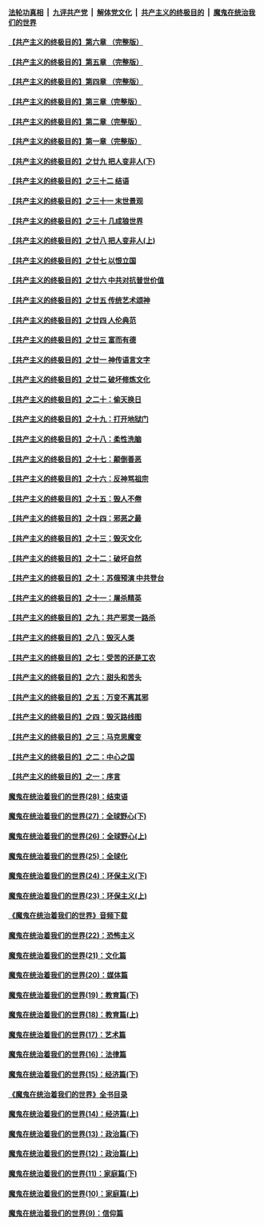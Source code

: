 ####  [法轮功真相](../../../../basic/blob/master/README.md?t=05051601) &nbsp;|&nbsp; [九评共产党](../../../../9ping.md/blob/master/README.md?t=05051601) &nbsp;|&nbsp; [解体党文化](../../../../jtdwh.md/blob/master/README.md?t=05051601)  &nbsp;|&nbsp; [共产主义的终极目的](../../../../gczydzjmd.md/blob/master/README.md?t=05051601) &nbsp;|&nbsp; [魔鬼在统治我们的世界](../../../../mgztzwmdsj.md/blob/master/README.md?t=05051601) 

#### [【共产主义的终极目的】第六章 （完整版）](../pages/nsc422/n11428913.md?t=05051601) 

#### [【共产主义的终极目的】第五章 （完整版）](../pages/nsc422/n11428912.md?t=05051601) 

#### [【共产主义的终极目的】第四章 （完整版）](../pages/nsc422/n11428907.md?t=05051601) 

#### [【共产主义的终极目的】第三章（完整版）](../pages/nsc422/n11428848.md?t=05051601) 

#### [【共产主义的终极目的】第二章（完整版）](../pages/nsc422/n11428831.md?t=05051601) 

#### [【共产主义的终极目的】第一章（完整版）](../pages/nsc422/n11417651.md?t=05051601) 

#### [【共产主义的终极目的】之廿九 把人变非人(下)](../pages/nsc422/n11344140.md?t=05051601) 

#### [【共产主义的终极目的】之三十二 结语](../pages/nsc422/n11360535.md?t=05051601) 

#### [【共产主义的终极目的】之三十一 末世景观](../pages/nsc422/n11351129.md?t=05051601) 

#### [【共产主义的终极目的】之三十 几成狼世界](../pages/nsc422/n11348280.md?t=05051601) 

#### [【共产主义的终极目的】之廿八 把人变非人(上)](../pages/nsc422/n11340492.md?t=05051601) 

#### [【共产主义的终极目的】之廿七 以恨立国](../pages/nsc422/n11336944.md?t=05051601) 

#### [【共产主义的终极目的】之廿六 中共对抗普世价值](../pages/nsc422/n11324785.md?t=05051601) 

#### [【共产主义的终极目的】之廿五 传统艺术颂神](../pages/nsc422/n11296396.md?t=05051601) 

#### [【共产主义的终极目的】之廿四 人伦典范](../pages/nsc422/n11296397.md?t=05051601) 

#### [【共产主义的终极目的】之廿三 富而有德](../pages/nsc422/n11283598.md?t=05051601) 

#### [【共产主义的终极目的】之廿一 神传语言文字](../pages/nsc422/n11263265.md?t=05051601) 

#### [【共产主义的终极目的】之廿二 破坏修炼文化](../pages/nsc422/n11245728.md?t=05051601) 

#### [【共产主义的终极目的】之二十：偷天换日](../pages/nsc422/n11238846.md?t=05051601) 

#### [【共产主义的终极目的】之十九：打开地狱门](../pages/nsc422/n11206376.md?t=05051601) 

#### [【共产主义的终极目的】之十八：柔性洗脑](../pages/nsc422/n11199994.md?t=05051601) 

#### [【共产主义的终极目的】之十七：颠倒善恶](../pages/nsc422/n11179782.md?t=05051601) 

#### [【共产主义的终极目的】之十六：反神骂祖宗](../pages/nsc422/n11166798.md?t=05051601) 

#### [【共产主义的终极目的】之十五：毁人不倦](../pages/nsc422/n11166792.md?t=05051601) 

#### [【共产主义的终极目的】之十四：邪恶之最](../pages/nsc422/n11150249.md?t=05051601) 

#### [【共产主义的终极目的】之十三：毁灭文化](../pages/nsc422/n11135227.md?t=05051601) 

#### [【共产主义的终极目的】之十二：破坏自然](../pages/nsc422/n11135214.md?t=05051601) 

#### [【共产主义的终极目的】之十：苏俄预演 中共登台](../pages/nsc422/n11118424.md?t=05051601) 

#### [【共产主义的终极目的】之十一：屠杀精英](../pages/nsc422/n11118442.md?t=05051601) 

#### [【共产主义的终极目的】之九：共产邪灵一路杀](../pages/nsc422/n11114139.md?t=05051601) 

#### [【共产主义的终极目的】之八：毁灭人类](../pages/nsc422/n11108503.md?t=05051601) 

#### [【共产主义的终极目的】之七：受苦的还是工农](../pages/nsc422/n11101809.md?t=05051601) 

#### [【共产主义的终极目的】之六：甜头和苦头](../pages/nsc422/n11096971.md?t=05051601) 

#### [【共产主义的终极目的】之五：万变不离其邪](../pages/nsc422/n11091285.md?t=05051601) 

#### [【共产主义的终极目的】之四：毁灭路线图](../pages/nsc422/n11086284.md?t=05051601) 

#### [【共产主义的终极目的】之三：马克思魔变](../pages/nsc422/n11061941.md?t=05051601) 

#### [【共产主义的终极目的】之二：中心之国](../pages/nsc422/n11047728.md?t=05051601) 

#### [【共产主义的终极目的】之一：序言](../pages/nsc422/n11086077.md?t=05051601) 

#### [魔鬼在统治着我们的世界(28)：结束语](../pages/nsc422/n10936246.md?t=05051601) 

#### [魔鬼在统治着我们的世界(27)：全球野心(下)](../pages/nsc422/n10928319.md?t=05051601) 

#### [魔鬼在统治着我们的世界(26)：全球野心(上)](../pages/nsc422/n10900318.md?t=05051601) 

#### [魔鬼在统治着我们的世界(25)：全球化](../pages/nsc422/n10788205.md?t=05051601) 

#### [魔鬼在统治着我们的世界(24)：环保主义(下)](../pages/nsc422/n10695307.md?t=05051601) 

#### [魔鬼在统治着我们的世界(23)：环保主义(上)](../pages/nsc422/n10688613.md?t=05051601) 

#### [《魔鬼在统治着我们的世界》音频下载](../pages/nsc422/n10635553.md?t=05051601) 

#### [魔鬼在统治着我们的世界(22)：恐怖主义](../pages/nsc422/n10614727.md?t=05051601) 

#### [魔鬼在统治着我们的世界(21)：文化篇](../pages/nsc422/n10597706.md?t=05051601) 

#### [魔鬼在统治着我们的世界(20)：媒体篇](../pages/nsc422/n10586579.md?t=05051601) 

#### [魔鬼在统治着我们的世界(19)：教育篇(下)](../pages/nsc422/n10564808.md?t=05051601) 

#### [魔鬼在统治着我们的世界(18)：教育篇(上)](../pages/nsc422/n10526970.md?t=05051601) 

#### [魔鬼在统治着我们的世界(17)：艺术篇](../pages/nsc422/n10499093.md?t=05051601) 

#### [魔鬼在统治着我们的世界(16)：法律篇](../pages/nsc422/n10485969.md?t=05051601) 

#### [魔鬼在统治着我们的世界(15)：经济篇(下)](../pages/nsc422/n10469975.md?t=05051601) 

#### [《魔鬼在统治着我们的世界》全书目录](../pages/nsc422/n10464261.md?t=05051601) 

#### [魔鬼在统治着我们的世界(14)：经济篇(上)](../pages/nsc422/n10457370.md?t=05051601) 

#### [魔鬼在统治着我们的世界(13)：政治篇(下)](../pages/nsc422/n10448270.md?t=05051601) 

#### [魔鬼在统治着我们的世界(12)：政治篇(上)](../pages/nsc422/n10444576.md?t=05051601) 

#### [魔鬼在统治着我们的世界(11)：家庭篇(下)](../pages/nsc422/n10440961.md?t=05051601) 

#### [魔鬼在统治着我们的世界(10)：家庭篇(上)](../pages/nsc422/n10435448.md?t=05051601) 

#### [魔鬼在统治着我们的世界(9)：信仰篇](../pages/nsc422/n10432159.md?t=05051601) 

